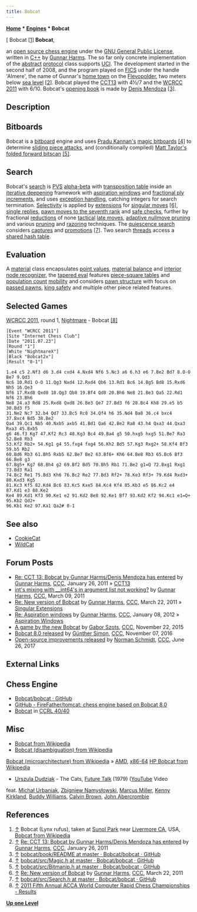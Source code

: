 ```yaml
---
title: Bobcat
---
```

**[Home](Home "Home") * [Engines](Engines "Engines") * Bobcat**

\[ Bobcat <a id="cite-note-1" href="#cite-ref-1">[1]</a>
**Bobcat**,

an [open source chess engine](Category:Open_Source "Category:Open Source") under the [GNU General Public License](Free_Software_Foundation#GPL "Free Software Foundation"), written in [C++](Cpp "Cpp") by [Gunnar Harms](Gunnar_Harms "Gunnar Harms"). The so far only concrete implementation of the [abstract](Cpp#AbstractClass "Cpp") [protocol](Protocols "Protocols") class supports [UCI](UCI "UCI"). The development started in the second half of 2008, and the program played on [FICS](index.php?title=Free_Internet_Chess_Server&action=edit&redlink=1 "Free Internet Chess Server (page does not exist)") under the handle 'Almere', the name of Gunnar's [home town](https://en.wikipedia.org/wiki/Almere) on the [Flevopolder](https://en.wikipedia.org/wiki/Flevopolder), two meters below [sea level](https://en.wikipedia.org/wiki/Sea_level) <a id="cite-note-2" href="#cite-ref-2">[2]</a>. Bobcat played the [CCT13](CCT13 "CCT13") with 4½/7 and the [WCRCC 2011](WCRCC_2011 "WCRCC 2011") with 6/10. Bobcat's [opening book](Opening_Book "Opening Book") is made by [Denis Mendoza](Denis_Mendoza "Denis Mendoza") <a id="cite-note-3" href="#cite-ref-3">[3]</a>.

## Description

## Bitboards

Bobcat is a [bitboard](Bitboards "Bitboards") engine and uses [Pradu Kannan's](Pradu_Kannan "Pradu Kannan") [magic bitboards](Magic_Bitboards "Magic Bitboards") <a id="cite-note-4" href="#cite-ref-4">[4]</a> to determine [sliding piece attacks](Sliding_Piece_Attacks "Sliding Piece Attacks"), and (conditionally compiled) [Matt Taylor's](Matt_Taylor "Matt Taylor") [folded forward bitscan](BitScan#MattTaylorsFoldingtrick "BitScan") <a id="cite-note-5" href="#cite-ref-5">[5]</a>.

## Search

Bobcat's [search](Search "Search") is [PVS](Principal_Variation_Search "Principal Variation Search") [alpha-beta](Alpha-Beta "Alpha-Beta") with [transposition table](Transposition_Table "Transposition Table") inside an [iterative deepening](Iterative_Deepening "Iterative Deepening") framework with [aspiration windows](Aspiration_Windows "Aspiration Windows") and [fractional ply increments](Depth#FractionalPlies "Depth"), and uses [exception handling](Cpp#ExceptionHandling "Cpp"), catching integers for search termination. [Selectivity](Selectivity "Selectivity") is applied by [extensions](Extensions "Extensions") for [singular moves](Singular_Extensions "Singular Extensions") <a id="cite-note-6" href="#cite-ref-6">[6]</a>, [single replies](One_Reply_Extensions "One Reply Extensions"), [pawn moves to the seventh rank](Passed_Pawn_Extensions "Passed Pawn Extensions") and [safe checks](Check_Extensions "Check Extensions"), further by fractional [reductions](Reductions "Reductions") of none [tactical](Tactical_Moves "Tactical Moves") [late moves](Late_Move_Reductions "Late Move Reductions"), [adaptive nullmove pruning](Null_Move_Pruning#AdaptiveNullMovePruning "Null Move Pruning") and various [pruning](Pruning "Pruning") and [razoring](Razoring "Razoring") techniques. The [quiescence search](Quiescence_Search "Quiescence Search") considers [captures](Captures "Captures") and [promotions](Promotions "Promotions") <a id="cite-note-7" href="#cite-ref-7">[7]</a>. Two search [threads](Thread "Thread") access a [shared hash table](Shared_Hash_Table "Shared Hash Table").

## Evaluation

A [material](Material "Material") class encapsulates [point values](Point_Value "Point Value"), [material balance](Material#Balance "Material") and [interior node recognizer](Interior_Node_Recognizer "Interior Node Recognizer"), the [tapered eval](Tapered_Eval "Tapered Eval") features [piece-square tables](Piece-Square_Tables "Piece-Square Tables") and [population count](Population_Count "Population Count") [mobility](Mobility "Mobility") and considers [pawn structure](Pawn_Structure "Pawn Structure") with focus on [passed pawns](Passed_Pawn "Passed Pawn"), [king safety](King_Safety "King Safety") and multiple other piece related features.

## Selected Games

[WCRCC 2011](WCRCC_2011 "WCRCC 2011"), round 1, [Nightmare](Nightmare_NL "Nightmare NL") - Bobcat <a id="cite-note-8" href="#cite-ref-8">[8]</a>

```
[Event "WCRCC 2011"]
[Site "Internet Chess Club"]
[Date "2011.07.23"]
[Round "1"]
[White "NightmareX"]
[Black "Bobcat2x"]
[Result "0-1"]

1.e4 c5 2.Nf3 d6 3.d4 cxd4 4.Nxd4 Nf6 5.Nc3 a6 6.h3 e6 7.Be2 Bd7 8.O-O Be7 9.Qd3 
Nc6 10.Rd1 O-O 11.Qg3 Nxd4 12.Rxd4 Qb6 13.Rd1 Bc6 14.Bg5 Bd8 15.Rxd6 Nh5 16.Qe3 
Nf6 17.Rxd8 Qxd8 18.Qg3 Qb8 19.Bf4 Qd8 20.Bh6 Ne8 21.Be3 Qa5 22.Rd1 Nf6 23.Bh6 
Ne8 24.a3 Rd8 25.Rxd8 Qxd8 26.Be3 Qe7 27.Bd3 f6 28.Bc4 Kh8 29.e5 b5 30.Bd3 f5 
31.Ne2 Nc7 32.b4 Qd7 33.Bc5 Rc8 34.Qf4 h6 35.Nd4 Ba8 36.c4 bxc4 37.Bxc4 Bd5 38.Be2 
Qa4 39.Qc1 Nb5 40.Nxb5 axb5 41.Bd1 Qa6 42.Be2 Ra8 43.h4 Qxa3 44.Qxa3 Rxa3 45.Bxb5 
g6 46.f3 Kg7 47.Kf2 Rc3 48.Kg3 Bc4 49.Ba4 g5 50.hxg5 hxg5 51.Be7 Ra3 52.Be8 Rb3 
53.Kf2 Rb2+ 54.Kg1 g4 55.fxg4 fxg4 56.Kh2 Bd5 57.Kg3 Rxg2+ 58.Kf4 Bf3 59.b5 Rb2 
60.Bd6 Rb3 61.Bh5 Rxb5 62.Be7 Be2 63.Bf6+ Kh6 64.Be8 Rb3 65.Bc6 Bf3 66.Be8 g3 
67.Bg5+ Kg7 68.Bh4 g2 69.Bf2 Bd5 70.Bh5 Rb1 71.Be2 g1=Q 72.Bxg1 Rxg1 73.Bd3 Ra1 
74.Bc2 Re1 75.Bd3 Kh6 76.Bc2 Re2 77.Bd3 Rf2+ 78.Ke3 Rf3+ 79.Kd4 Rxd3+ 80.Kxd3 Kg5 
81.Kc3 Kf5 82.Kd4 Bc6 83.Kc5 Kxe5 84.Kc4 Kf4 85.Kb3 e5 86.Kc2 e4 87.Kd1 e3 88.Ke2 
Ke4 89.Kd1 Kf3 90.Ke1 e2 91.Kd2 Be8 92.Ke1 Bf7 93.Kd2 Kf2 94.Kc1 e1=Q+ 95.Kb2 Qd2+ 
96.Kb1 Ke2 97.Ka1 Qa2# 0-1

```

## See also

- [CookieCat](CookieCat "CookieCat")
- [WildCat](WildCat "WildCat")

## Forum Posts

- [Re: CCT 13: Bobcat by Gunnar Harms/Denis Mendoza has entered](http://www.talkchess.com/forum/viewtopic.php?topic_view=threads&p=390644&t=37795) by [Gunnar Harms](Gunnar_Harms "Gunnar Harms"), [CCC](CCC "CCC"), January 26, 2011 » [CCT13](CCT13 "CCT13")
- [int's mixing with \_\_int64's in argument list not working?](http://www.talkchess.com/forum/viewtopic.php?p=398302) by [Gunnar Harms](Gunnar_Harms "Gunnar Harms"), [CCC](CCC "CCC"), March 09, 2011
- [Re: New version of Bobcat](http://www.talkchess.com/forum/viewtopic.php?p=400408#400408) by [Gunnar Harms](Gunnar_Harms "Gunnar Harms"), [CCC](CCC "CCC"), March 22, 2011 » [Singular Extensions](Singular_Extensions "Singular Extensions")
- [Re: Aspiration windows](http://www.talkchess.com/forum/viewtopic.php?start=0&t=41870&start=3) by [Gunnar Harms](Gunnar_Harms "Gunnar Harms"), [CCC](CCC "CCC"), January 08, 2012 » [Aspiration Windows](Aspiration_Windows "Aspiration Windows")
- [A game by the new Bobcat](http://www.talkchess.com/forum/viewtopic.php?t=58324) by [Gabor Szots](Gabor_Szots "Gabor Szots"), [CCC](CCC "CCC"), November 22, 2015
- [Bobcat 8.0 released](http://www.talkchess.com/forum/viewtopic.php?t=62005) by [Günther Simon](G%C3%BCnther_Simon "Günther Simon"), [CCC](CCC "CCC"), November 07, 2016
- [Open-source improvements released](http://www.talkchess.com/forum/viewtopic.php?t=64418) by [Norman Schmidt](Norman_Schmidt "Norman Schmidt"), [CCC](CCC "CCC"), June 26, 2017

## External Links

## Chess Engine

- [Bobcat/bobcat · GitHub](https://github.com/Bobcat/bobcat)
- [GitHub - FireFather/tomcat: chess engine based on Bobcat 8.0](https://github.com/FireFather/tomcat)
- [Bobcat](http://www.computerchess.org.uk/ccrl/4040/cgi/compare_engines.cgi?family=Bobcat&print=Rating+list&print=Results+table&print=LOS+table&print=Ponder+hit+table&print=Eval+difference+table&print=Comopp+gamenum+table&print=Overlap+table&print=Score+with+common+opponents) in [CCRL 40/40](CCRL "CCRL")

## Misc

- [Bobcat from Wikipedia](https://en.wikipedia.org/wiki/Bobcat)
- [Bobcat (disambiguation) from Wikipedia](https://en.wikipedia.org/wiki/Bobcat_%28disambiguation%29)

[Bobcat (microarchitecture) from Wikipedia](https://en.wikipedia.org/wiki/Bobcat_%28microarchitecture%29) » [AMD](AMD "AMD"), [x86-64](X86-64 "X86-64")
[HP Bobcat from Wikipedia](https://en.wikipedia.org/wiki/HP_Bobcat)

- [Urszula Dudziak](Category:Urszula_Dudziak "Category:Urszula Dudziak") - The Cats, [Future Talk](https://rateyourmusic.com/release/album/urszula-dudziak/future-talk/) (1979) ([YouTube](https://en.wikipedia.org/wiki/YouTube) Video

feat. [Michał Urbaniak](Category:Michal_Urbaniak "Category:Michal Urbaniak"), [Zbigniew Namysłowski](https://en.wikipedia.org/wiki/Zbigniew_Namys%C5%82owski), [Marcus Miller](Category:Marcus_Miller "Category:Marcus Miller"), [Kenny Kirkland](https://en.wikipedia.org/wiki/Kenny_Kirkland), [Buddy Williams](<https://en.wikipedia.org/wiki/Buddy_Williams_(jazz_drummer)>), [Calvin Brown](http://calrob-brown.50megs.com/link1.htm), [John Abercrombie](Category:John_Abercrombie "Category:John Abercrombie")

## References

1. <a id="cite-ref-1" href="#cite-note-1">↑</a> Bobcat (Lynx rufus), taken at [Sunol Park](https://en.wikipedia.org/wiki/Sunol_Regional_Wilderness) near [Livermore CA](https://en.wikipedia.org/wiki/Livermore,_California), USA, [Bobcat from Wikipedia](https://en.wikipedia.org/wiki/Bobcat)
1. <a id="cite-ref-2" href="#cite-note-2">↑</a> [Re: CCT 13: Bobcat by Gunnar Harms/Denis Mendoza has entered](http://www.talkchess.com/forum/viewtopic.php?topic_view=threads&p=390644&t=37795) by [Gunnar Harms](Gunnar_Harms "Gunnar Harms"), [CCC](CCC "CCC"), January 26, 2011
1. <a id="cite-ref-3" href="#cite-note-3">↑</a> [bobcat/book/README at master · Bobcat/bobcat · GitHub](https://github.com/Bobcat/bobcat/blob/master/book/README)
1. <a id="cite-ref-4" href="#cite-note-4">↑</a> [bobcat/src/Magic.h at master · Bobcat/bobcat · GitHub](https://github.com/Bobcat/bobcat/blob/master/src/Magic.h)
1. <a id="cite-ref-5" href="#cite-note-5">↑</a> [bobcat/src/Bitmanip.h at master · Bobcat/bobcat · GitHub](https://github.com/Bobcat/bobcat/blob/master/src/Bitmanip.h)
1. <a id="cite-ref-6" href="#cite-note-6">↑</a> [Re: New version of Bobcat](http://www.talkchess.com/forum/viewtopic.php?p=400408#400408) by [Gunnar Harms](Gunnar_Harms "Gunnar Harms"), [CCC](CCC "CCC"), March 22, 2011
1. <a id="cite-ref-7" href="#cite-note-7">↑</a> [bobcat/src/Search.h at master · Bobcat/bobcat · GitHub](https://github.com/Bobcat/bobcat/blob/master/src/Search.h)
1. <a id="cite-ref-8" href="#cite-note-8">↑</a> [2011 Fifth Annual ACCA World Computer Rapid Chess Championships - Results](http://compchess.org/ACCAWCRCC/2011ACCAWCRCC/WCRCCResults.html)

**[Up one Level](Engines "Engines")**

